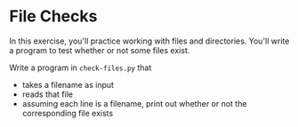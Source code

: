 # File Checks

In this exercise, you'll practice working with files and directories. You'll write a program to test whether or not some files exist.

Write a program in `check-files.py` that
* takes a filename as input
* reads that file
* assuming each line is a filename, print out whether or not the corresponding file exists
